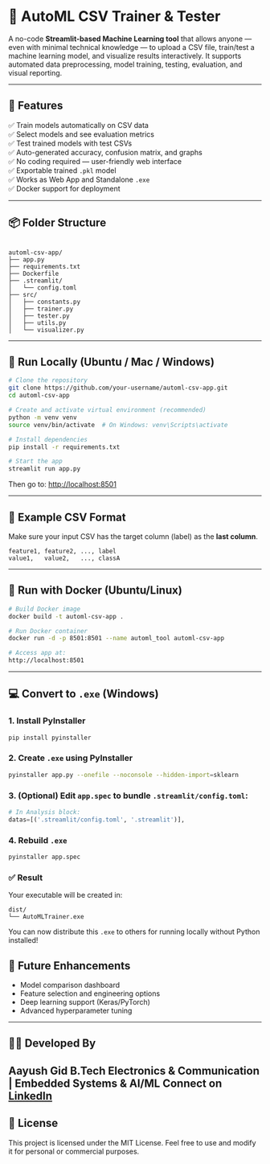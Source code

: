 
# 🤖 AutoML CSV Trainer & Tester

A no-code **Streamlit-based Machine Learning tool** that allows anyone — even with minimal technical knowledge — to upload a CSV file, train/test a machine learning model, and visualize results interactively. It supports automated data preprocessing, model training, testing, evaluation, and visual reporting.

---

## 📂 Features

✅ Train models automatically on CSV data  
✅ Select models and see evaluation metrics  
✅ Test trained models with test CSVs  
✅ Auto-generated accuracy, confusion matrix, and graphs  
✅ No coding required — user-friendly web interface  
✅ Exportable trained `.pkl` model  
✅ Works as Web App and Standalone `.exe`  
✅ Docker support for deployment

---

## 📦 Folder Structure

```

automl-csv-app/
├── app.py
├── requirements.txt
├── Dockerfile
├── .streamlit/
│   └── config.toml
├── src/
│   ├── constants.py
│   ├── trainer.py
│   ├── tester.py
│   ├── utils.py
│   └── visualizer.py

````

---

## 🚀 Run Locally (Ubuntu / Mac / Windows)

```bash
# Clone the repository
git clone https://github.com/your-username/automl-csv-app.git
cd automl-csv-app

# Create and activate virtual environment (recommended)
python -m venv venv
source venv/bin/activate  # On Windows: venv\Scripts\activate

# Install dependencies
pip install -r requirements.txt

# Start the app
streamlit run app.py
````

Then go to: [http://localhost:8501](http://localhost:8501)

---

## 🧪 Example CSV Format

Make sure your input CSV has the target column (label) as the **last column**.

```
feature1, feature2, ..., label
value1,   value2,   ..., classA
```

---

## 🐳 Run with Docker (Ubuntu/Linux)

```bash
# Build Docker image
docker build -t automl-csv-app .

# Run Docker container
docker run -d -p 8501:8501 --name automl_tool automl-csv-app

# Access app at:
http://localhost:8501
```

---

## 💻 Convert to `.exe` (Windows)

### 1. Install PyInstaller

```bash
pip install pyinstaller
```

### 2. Create `.exe` using PyInstaller

```bash
pyinstaller app.py --onefile --noconsole --hidden-import=sklearn
```

### 3. (Optional) Edit `app.spec` to bundle `.streamlit/config.toml`:

```python
# In Analysis block:
datas=[('.streamlit/config.toml', '.streamlit')],
```

### 4. Rebuild `.exe`

```bash
pyinstaller app.spec
```

### ✅ Result

Your executable will be created in:

```
dist/
└── AutoMLTrainer.exe
```

You can now distribute this `.exe` to others for running locally without Python installed!



## 🧠 Future Enhancements

* Model comparison dashboard
* Feature selection and engineering options
* Deep learning support (Keras/PyTorch)
* Advanced hyperparameter tuning

---

## 👨‍💻 Developed By

**Aayush Gid**
B.Tech Electronics & Communication | Embedded Systems & AI/ML
Connect on [LinkedIn](https://www.linkedin.com/in/aayush-gid-3767a2221/)
---

## 📄 License

This project is licensed under the MIT License. Feel free to use and modify it for personal or commercial purposes.
